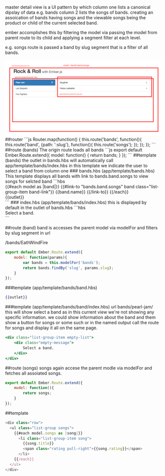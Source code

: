 master detail view is a UI pattern by which column one lists a canonical dipslay of data e.g. bands column 2 lists the songs of bands.  creating an assoication of bands having songs and the viewable songs being the product or child of the current selected band.

ember accomplishes this by filtering the model via passing the model from parent route to its child and applying a segment filter at each level.

e.g.  songs route is passed a band by slug segment that is a filter of all bands.
<div><img src="resources/93888DE7-F555-430B-9641-F9AF3FEE425A.png"><br></div>
##router
```js
Router.map(function() {
    this.route('bands', function(){
		this.route('band', {path: ':slug'}, function(){
			this.route('songs');
		});
	});
});
```
##route (bands)
The origin route loads all bands
```js
export default Ember.Route.extend({
    model: function() {
        return bands;
    }
});
```
##template (bands)
the outlet in bands.hbs will automatically call app/template/bands/index.hbs  in this template we indicate the user to select a band from column one
### bands.hbs (app/template/bands.hbs)
This template displays all bands with link to bands.band.songs to view songs for selcted band
```hbs
<div class="col-md-4">
  <div class="list-group">
    {{#each model as |band|}}
      {{#link-to "bands.band.songs" band class="list-group-item band-link"}}
        {{band.name}}
        <span class="pointer glyphicon glyphicon-chevron-right"></span>
      {{/link-to}}
    {{/each}}
  </div>
</div>
<div class="col-md-8">
  <div class="list-group">
    {{outlet}}
  </div>
</div>
```
### index.hbs  (app/template/bands/index.hbs)
this is displayed by default in the outlet of bands.hbs
```hbs
<div class="list-group-item empty-list">
	<div class="empty-message">
		Select a band.
	</div>
</div>
```

##route (band)
band is accesses the parent model via modelFor and filters by slug segment in url

/bands/EathWindFire
```js
export default Ember.Route.extend({
	model: function(params){
		var bands = this.modelFor('bands');
		return bands.findBy('slug', params.slug);
	}
});
```
###template (app/template/bands/band.hbs)
```hbs
{{outlet}}
```
###template (app/template/bands/band/index.hbs)
url bands/pearl-jam/
this will show select a band as in this current view we're not showing any specific information. we could show information about the band and them show a button for songs or some such or in the named output call the route for songs and display it all on the same page.
```hbs
<div class="list-group-item empty-list">
	<div class="empty-message">
		Select a band.
	</div>
</div>
```
##route (songs)
songs again accese the parent modle via modelFor and fetches all assoiated songs.
```js
export default Ember.Route.extend({
	model: function(){
		return songs;
	}
});
```
##template
```js
<div class="row">
  <ul class="list-group songs">
    {{#each model.songs as |song|}}
      <li class="list-group-item song">
        {{song.title}}
        <span class="rating pull-right">{{song.rating}}</span>
      </li>
    {{/each}}
  </ul>
</div>

```